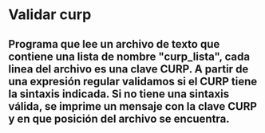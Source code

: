 # Validar curp

## Programa que lee un archivo de texto que contiene una lista de nombre "curp_lista", cada linea del archivo es una clave CURP. A partir de una expresión regular validamos si el CURP tiene la sintaxis indicada. Si no tiene una sintaxis válida, se imprime un mensaje con la clave CURP y en que posición del archivo se encuentra.
